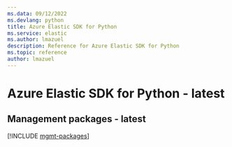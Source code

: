 ```yaml
---
ms.data: 09/12/2022
ms.devlang: python
title: Azure Elastic SDK for Python
ms.service: elastic
ms.author: lmazuel
description: Reference for Azure Elastic SDK for Python
ms.topic: reference
author: lmazuel
---
```

# Azure Elastic SDK for Python - latest

## Management packages - latest
[!INCLUDE [mgmt-packages](elastic-mgmt-index.md)]